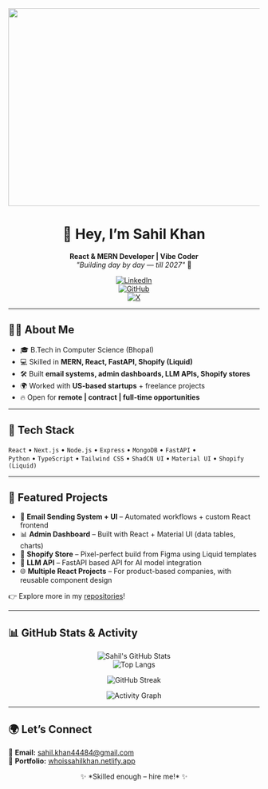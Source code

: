 <div align="center">
<img width="1584" height="396" alt="Add a heading" src="https://github.com/user-attachments/assets/aba24852-8537-4195-9132-2fce59c0e1a6" />

# 👋 Hey, I’m Sahil Khan  
**React & MERN Developer | Vibe Coder**  
*"Building day by day — till 2027"* 🚀  

[![LinkedIn](https://img.shields.io/badge/LinkedIn-0A66C2?style=flat&logo=linkedin&logoColor=white)](https://www.linkedin.com/in/sahiltechjourney/)  
[![GitHub](https://img.shields.io/badge/GitHub-181717?style=flat&logo=github&logoColor=white)](https://github.com/sahildevstory)  
[![X](https://img.shields.io/badge/Twitter-1DA1F2?style=flat&logo=x&logoColor=white)](https://x.com/sahilgiggles)

</div>

---

## 🧑‍💻 About Me
- 🎓 B.Tech in Computer Science (Bhopal)  
- 💻 Skilled in **MERN, React, FastAPI, Shopify (Liquid)**  
- 🛠️ Built **email systems, admin dashboards, LLM APIs, Shopify stores**  
- 🌍 Worked with **US-based startups** + freelance projects  
- 🔥 Open for **remote | contract | full-time opportunities**

---

## 🚀 Tech Stack
`React` • `Next.js` • `Node.js` • `Express` • `MongoDB` • `FastAPI` •  
`Python` • `TypeScript` • `Tailwind CSS` • `ShadCN UI` • `Material UI` • `Shopify (Liquid)`

---

## 📌 Featured Projects
- 📩 **Email Sending System + UI** – Automated workflows + custom React frontend  
- 📊 **Admin Dashboard** – Built with React + Material UI (data tables, charts)  
- 🛒 **Shopify Store** – Pixel-perfect build from Figma using Liquid templates  
- 🤖 **LLM API** – FastAPI based API for AI model integration  
- 🌐 **Multiple React Projects** – For product-based companies, with reusable component design  

👉 Explore more in my [repositories](https://github.com/sahildevstory)!

---

## 📊 GitHub Stats & Activity
<div align="center">

![Sahil's GitHub Stats](https://github-readme-stats.vercel.app/api?username=sahildevstory&show_icons=true&theme=tokyonight&hide_border=true)  
![Top Langs](https://github-readme-stats.vercel.app/api/top-langs/?username=sahildevstory&layout=compact&theme=tokyonight&hide_border=true)  

![GitHub Streak](https://github-readme-streak-stats.herokuapp.com/?user=sahildevstory&theme=tokyonight&hide_border=true)  

![Activity Graph](https://github-readme-activity-graph.vercel.app/graph?username=sahildevstory&theme=tokyo-night&hide_border=true)  

</div>

---

## 🌍 Let’s Connect
📩 **Email:** sahil.khan44484@gmail.com  
🔗 **Portfolio:** [whoissahilkhan.netlify.app](https://whoissahilkhan.netlify.app)  

<div align="center">  
✨ *Skilled enough – hire me!* ✨  
</div>
